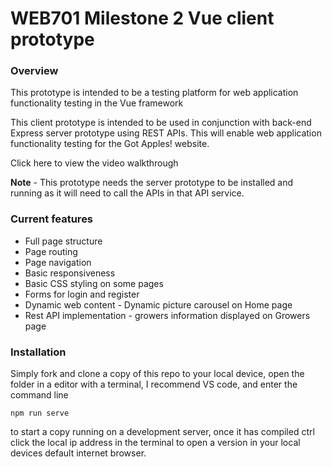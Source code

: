 # WEB701 Milestone 2 Vue client prototype

### Overview
This prototype is intended to be a testing platform for web application functionality testing in the Vue framework

This client prototype is intended to be used in conjunction with back-end Express server prototype using REST APIs.  This will enable web application functionality testing for the Got Apples! website. 

Click here to view the video walkthrough

<b>Note</b> - This prototype needs the server prototype to be installed and running as it will need to call the APIs in that API service.

### Current features
<ul>
  <li>Full page structure</li>
  <li>Page routing</li>
  <li>Page navigation</li>
  <li>Basic responsiveness</li>
  <li>Basic CSS styling on some pages</li>
  <li>Forms for login and register</li>
  <li>Dynamic web content - Dynamic picture carousel on Home page</li> 
  <li>Rest API implementation - growers information displayed on Growers page</li>
</ul>

### Installation
Simply fork and clone a copy of this repo to your local device, open the folder in a editor with a terminal, I recommend VS code, and enter the command line 
```
npm run serve
```
to start a copy running on a development server, once it has compiled ctrl click the local ip address in the terminal to open a version in your local devices default internet browser.
